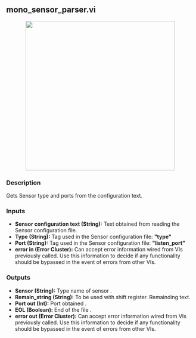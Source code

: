 ## mono_sensor_parser.vi
<p align="center">
<img src="https://github.com/monoDriveIO/client/raw/master/WikiPhotos/LV_client/utilities/mono__sensor__parserc.png" 
width="400"  />
</p>

### Description 
Gets Sensor type and ports from the configuration text.

### Inputs

- **Sensor configuration text (String):** Text obtained from reading the Sensor configuration file.
- **Type (String):** Tag used in the Sensor configuration file: **"type"**
- **Port (String):** Tag used in the Sensor configuration file: **"listen_port"**
- **error in (Error Cluster):** Can accept error information wired from VIs previously called. Use this information to decide if any functionality should be bypassed in the event of errors from other VIs.


### Outputs

- **Sensor (String):** Type name of sensor  .
- **Remain_string (String):** To be used with shift register. Remainding text.
- **Port out (Int):** Port obtained .
- **EOL (Boolean):** End of the file .
- **error out (Error Cluster):** Can accept error information wired from VIs previously called. Use this information to decide if any functionality should be bypassed in the event of errors from other VIs.
